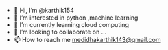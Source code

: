 - 👋 Hi, I’m @karthik154
- 👀 I’m interested in python ,machine learning
- 🌱 I’m currently learning cloud computing
- 💞️ I’m looking to collaborate on ...
- 📫 How to reach me medidhakarthik143@gmail.com

<!---
karthik154/karthik154 is a ✨ special ✨ repository because its `README.md` (this file) appears on your GitHub profile.
You can click the Preview link to take a look at your changes.
--->
